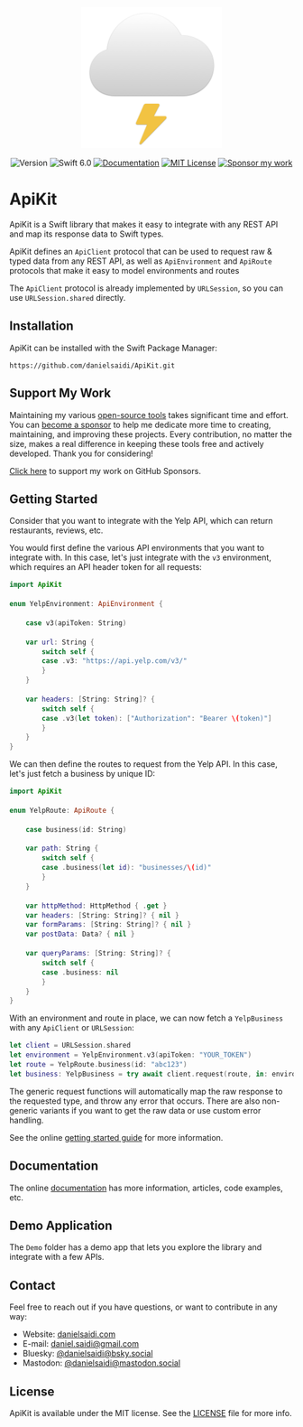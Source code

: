 <p align="center">
    <img src="Resources/Icon.png" alt="Project Icon" width="250" />
</p>

<p align="center">
    <img src="https://img.shields.io/github/v/release/danielsaidi/ApiKit?color=%2300550&sort=semver" alt="Version" />
    <img src="https://img.shields.io/badge/swift-6.0-orange.svg" alt="Swift 6.0" />
    <a href="https://danielsaidi.github.io/ApiKit"><img src="https://img.shields.io/badge/documentation-web-blue.svg" alt="Documentation" /></a>
    <a href="https://github.com/danielsaidi/ApiKit/blob/master/LICENSE"><img src="https://img.shields.io/github/license/danielsaidi/ApiKit" alt="MIT License" /></a>
    <a href="https://github.com/sponsors/danielsaidi"><img src="https://img.shields.io/badge/sponsor-GitHub-red.svg" alt="Sponsor my work" /></a>
</p>


# ApiKit

ApiKit is a Swift library that makes it easy to integrate with any REST API and map its response data to Swift types.

ApiKit defines an ``ApiClient`` protocol that can be used to request raw & typed data from any REST API, as well as ``ApiEnvironment`` and ``ApiRoute`` protocols that make it easy to model environments and routes 

The ``ApiClient`` protocol is already implemented by ``URLSession``, so you can use ``URLSession.shared`` directly.



## Installation

ApiKit can be installed with the Swift Package Manager:

```
https://github.com/danielsaidi/ApiKit.git
```


## Support My Work

Maintaining my various [open-source tools][OpenSource] takes significant time and effort. You can [become a sponsor][Sponsors] to help me dedicate more time to creating, maintaining, and improving these projects. Every contribution, no matter the size, makes a real difference in keeping these tools free and actively developed. Thank you for considering!

[Click here][Sponsors] to support my work on GitHub Sponsors.



## Getting Started

Consider that you want to integrate with the Yelp API, which can return restaurants, reviews, etc.

You would first define the various API environments that you want to integrate with. In this case, let's just integrate with the `v3` environment, which requires an API header token for all requests:

```swift
import ApiKit

enum YelpEnvironment: ApiEnvironment {

    case v3(apiToken: String)
    
    var url: String {
        switch self {
        case .v3: "https://api.yelp.com/v3/"
        }
    }
 
    var headers: [String: String]? {
        switch self {
        case .v3(let token): ["Authorization": "Bearer \(token)"]
        }
    }
}
```

We can then define the routes to request from the Yelp API. In this case, let's just fetch a business by unique ID:

```swift
import ApiKit

enum YelpRoute: ApiRoute {

    case business(id: String)

    var path: String {
        switch self {
        case .business(let id): "businesses/\(id)"
        }
    }

    var httpMethod: HttpMethod { .get }
    var headers: [String: String]? { nil }
    var formParams: [String: String]? { nil }
    var postData: Data? { nil }
    
    var queryParams: [String: String]? {
        switch self {
        case .business: nil
        }
    }
}
``` 

With an environment and route in place, we can now fetch a `YelpBusiness` with any ``ApiClient`` or ``URLSession``:

```swift
let client = URLSession.shared
let environment = YelpEnvironment.v3(apiToken: "YOUR_TOKEN")
let route = YelpRoute.business(id: "abc123") 
let business: YelpBusiness = try await client.request(route, in: environment)
```

The generic request functions will automatically map the raw response to the requested type, and throw any error that occurs. There are also non-generic variants if you want to get the raw data or use custom error handling.

See the online [getting started guide][Getting-Started] for more information.



## Documentation

The online [documentation][Documentation] has more information, articles, code examples, etc.



## Demo Application

The `Demo` folder has a demo app that lets you explore the library and integrate with a few APIs.



## Contact

Feel free to reach out if you have questions, or want to contribute in any way:

* Website: [danielsaidi.com][Website]
* E-mail: [daniel.saidi@gmail.com][Email]
* Bluesky: [@danielsaidi@bsky.social][Bluesky]
* Mastodon: [@danielsaidi@mastodon.social][Mastodon]



## License

ApiKit is available under the MIT license. See the [LICENSE][License] file for more info.



[Email]: mailto:daniel.saidi@gmail.com
[Website]: https://danielsaidi.com
[GitHub]: https://github.com/danielsaidi
[OpenSource]: https://danielsaidi.com/opensource
[Sponsors]: https://github.com/sponsors/danielsaidi

[Bluesky]: https://bsky.app/profile/danielsaidi.bsky.social
[Mastodon]: https://mastodon.social/@danielsaidi
[Twitter]: https://twitter.com/danielsaidi

[Documentation]: https://danielsaidi.github.io/ApiKit
[Getting-Started]: https://danielsaidi.github.io/ApiKit/documentation/apikit/getting-started
[License]: https://github.com/danielsaidi/ApiKit/blob/master/LICENSE
